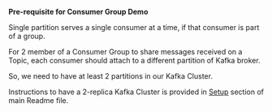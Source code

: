 __Pre-requisite for Consumer Group Demo__

Single partition serves a single consumer at a time, if that consumer is part of a group.

For 2 member of a Consumer Group to share messages received on a Topic,
each consumer should attach to a different partition of Kafka broker.

So, we need to have at least 2 partitions in our Kafka Cluster.

Instructions to have a 2-replica Kafka Cluster is provided in [Setup](https://github.com/agrawalnishant/kafka-examples/blob/master/src/main/java/kafka/examples/basic/StringProducerConsumerGroupDemo.java) section of main Readme file.
